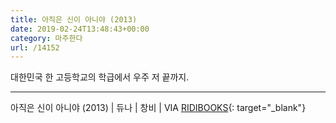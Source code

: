 ```yaml
---
title: 아직은 신이 아니야 (2013)
date: 2019-02-24T13:48:43+00:00
category: 마주한다
url: /14152
---
```


대한민국 한 고등학교의 학급에서 우주 저 끝까지.

---

아직은 신이 아니야 (2013) | 듀나 | 창비 | VIA [RIDIBOOKS](http://ridibooks.com){: target="\_blank"}
